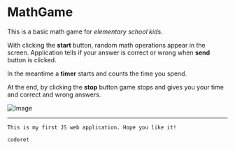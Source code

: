 # MathGame

This is a basic math game for *elementary school kids*.

With clicking the **start** button, random math operations appear in the screen. Application tells if your answer is correct or wrong when **send** button is clicked.

In the meantime a **timer** starts and counts the time you spend.

At the end, by clicking the **stop** button game stops and gives you your time and correct and wrong answers.

![Image](https://ibb.co/fpJPyFz)

---

```
This is my first JS web application. Hope you like it!
```

  `coderet`
